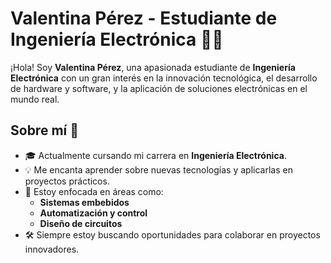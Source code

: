 # Valentina Pérez - Estudiante de Ingeniería Electrónica 👩‍💻

¡Hola! Soy **Valentina Pérez**, una apasionada estudiante de **Ingeniería Electrónica** con un gran interés en la innovación tecnológica, el desarrollo de hardware y software, y la aplicación de soluciones electrónicas en el mundo real.

## Sobre mí 🚀

- 🎓 Actualmente cursando mi carrera en **Ingeniería Electrónica**.
- 💡 Me encanta aprender sobre nuevas tecnologías y aplicarlas en proyectos prácticos.
- 🌱 Estoy enfocada en áreas como:
  - **Sistemas embebidos**
  - **Automatización y control**
  - **Diseño de circuitos**
- 🛠️ Siempre estoy buscando oportunidades para colaborar en proyectos innovadores.
